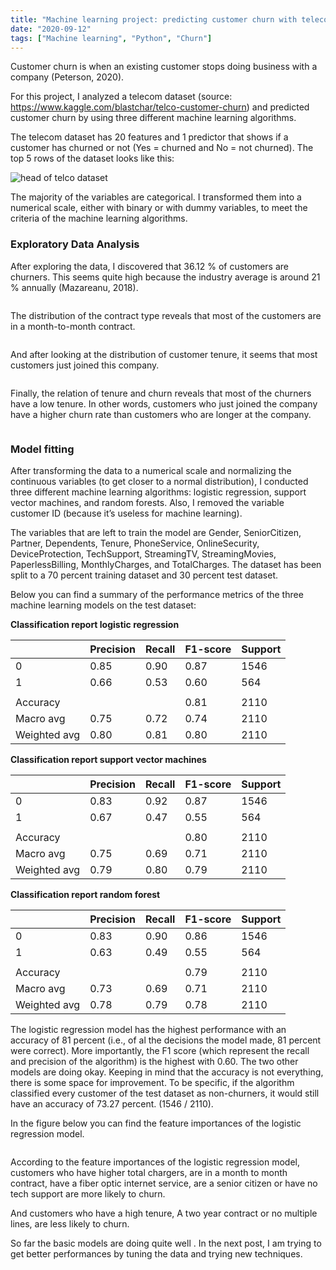 ```yaml
---
title: "Machine learning project: predicting customer churn with telecom data"
date: "2020-09-12"
tags: ["Machine learning", "Python", "Churn"]
---
```


Customer churn is when an existing customer stops doing business with a company (Peterson, 2020).

For this project, I analyzed a telecom dataset (source: <https://www.kaggle.com/blastchar/telco-customer-churn>) and predicted customer churn by using three
different machine learning algorithms.

The telecom dataset has 20 features and 1 predictor that shows if a customer has churned or not (Yes = churned and No = not churned). The top 5 rows of the dataset looks like this:

<img src="{{ site.url {{ site.baseurl }}/images/head_telco.png" alt = "head of telco dataset">

The majority of the variables are categorical. I transformed them into a numerical scale, either with binary or with dummy variables, to meet the criteria of the machine learning algorithms.

### Exploratory Data Analysis
After exploring the data, I discovered that 36.12 % of customers are churners. This seems quite high because the industry average is around 21 % annually (Mazareanu, 2018).

<img src="{{ site.url {{ site.baseurl }}/images/churn-rate.png" alt = "">

The distribution of the contract type reveals that most of the customers are in a month-to-month contract.

<img src="{{ site.url {{ site.baseurl }}/images/contract.png" alt = "">

And after looking at the distribution of customer tenure, it seems that most customers just joined this company.

<img src="{{ site.url {{ site.baseurl }}/images/tenure.png" alt = "">

Finally, the relation of tenure and churn reveals that most of the churners have a low tenure. In other words, customers who just joined the company have a higher churn rate than customers who are longer at the company.

<img src="{{ site.url {{ site.baseurl }}/images/tenure-churn.png" alt = "">

### Model fitting
After transforming the data to a numerical scale and normalizing the continuous variables (to get closer to a normal distribution), I conducted three different machine learning algorithms: logistic regression, support vector machines, and random forests. Also, I removed the variable customer ID (because it’s useless for machine learning).

The variables that are left to train the model are Gender, SeniorCitizen, Partner, Dependents, Tenure, PhoneService, OnlineSecurity, DeviceProtection, TechSupport, StreamingTV, StreamingMovies, PaperlessBilling, MonthlyCharges, and TotalCharges. The dataset has been split to a 70 percent training dataset and 30 percent test dataset.

Below you can find a summary of the performance metrics of the three machine learning models on the test dataset:

**Classification report logistic regression**

|              | Precision | Recall | F1-score | Support |
|--------------|-----------|--------|----------|---------|
| 0            | 0.85      | 0.90   | 0.87     | 1546    |
| 1            | 0.66      | 0.53   | 0.60     | 564     |
|              |           |        |          |         |
| Accuracy     |           |        | 0.81     | 2110    |
| Macro avg    | 0.75      | 0.72   | 0.74     | 2110    |
| Weighted avg | 0.80      | 0.81   | 0.80     | 2110    |



**Classification report support vector machines**


|              | Precision | Recall | F1-score | Support |
|--------------|-----------|--------|----------|---------|
| 0            | 0.83      | 0.92   | 0.87     | 1546    |
| 1            | 0.67      | 0.47   | 0.55     | 564     |
|              |           |        |          |         |
| Accuracy     |           |        | 0.80     | 2110    |
| Macro avg    | 0.75      | 0.69   | 0.71     | 2110    |
| Weighted avg | 0.79      | 0.80   | 0.79     | 2110    |



**Classification report random forest**

|              | Precision | Recall | F1-score | Support |
|--------------|-----------|--------|----------|---------|
| 0            | 0.83      | 0.90   | 0.86     | 1546    |
| 1            | 0.63      | 0.49   | 0.55     | 564     |
|              |           |        |          |         |
| Accuracy     |           |        | 0.79     | 2110    |
| Macro avg    | 0.73      | 0.69   | 0.71     | 2110    |
| Weighted avg | 0.78      | 0.79   | 0.78     | 2110    |

The logistic regression model has the highest performance with an accuracy of 81 percent (i.e., of al the decisions the model made, 81 percent were correct). More importantly, the F1 score (which represent the recall and precision of the algorithm) is the highest with 0.60. The two other models are doing okay. Keeping
in mind that the accuracy is not everything, there is some space for improvement. To be specific, if the algorithm classified every customer of the test dataset as non-churners, it would still have an accuracy of 73.27 percent.
(1546 / 2110).

In the figure below you can find the feature importances of the logistic regression model.

<img src="{{ site.url {{ site.baseurl }}/images/importances-lr.png" alt = "">

According to the feature importances of the logistic regression model, customers who have higher total chargers, are in a month to month contract, have a fiber optic internet service, are a senior citizen or have no tech support are more likely to churn.

And customers who have a high tenure, A two year contract or no multiple lines, are less likely to churn.

So far the basic models are doing quite well . In the next post, I am trying to get better performances by tuning the data and trying new techniques.

